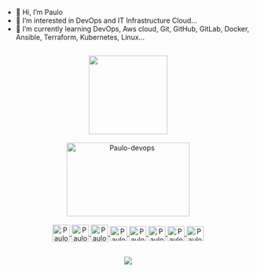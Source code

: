 - 👋 Hi, I’m Paulo
- 👀 I’m interested in DevOps and IT Infrastructure Cloud...
- 🌱 I’m currently learning DevOps, Aws cloud, Git, GitHub, GitLab, Docker, Ansible, Terraform, Kubernetes, Linux...
## 
<div align="center">
  <a href="https://github.com/paulorocha92">
  <img height="160em" src="https://github-readme-stats.vercel.app/api?username=paulorocha92&show_icons=true&theme=dark&include_all_commits=true&count_private=true"/>
<div style="display: inline_block"><br>   
<img align="center" alt="Paulo-devops" height="150" width="250" <img src="https://img.mandic.com.br/blog/2018/02/devops-process.png" />
    
    
    
<div style="display: inline_block"><br>
  <img align="center" alt="Paulo-Git height="30" width="35" <img src="https://cdn.jsdelivr.net/gh/devicons/devicon/icons/git/git-original.svg" />
  <img align="center" alt="Paulo-Docker height="30" width="35" <img src="https://cdn.jsdelivr.net/gh/devicons/devicon/icons/docker/docker-original.svg" />
  <img align="center" alt="Paulo-Linux height="30" width="35" <img src="https://cdn.jsdelivr.net/gh/devicons/devicon/icons/linux/linux-original.svg" />
  <img align="center" alt="Paulo-Kubernetes" height="30" width="35" <img src="https://cdn.jsdelivr.net/gh/devicons/devicon/icons/kubernetes/kubernetes-plain.svg" />
  <img align="center" alt="Paulo-Vagrant" height="30" width="35" <img src="https://cdn.jsdelivr.net/gh/devicons/devicon/icons/vagrant/vagrant-original.svg" />
  <img align="center" alt="Paulo-AWS" height="30" width="35" <img src = "https://cdn.jsdelivr.net/gh/devicons/devicon/icons/amazonwebservices/amazonwebservices-original.svg" />
  <img align="center" alt="Paulo-helm" height="30" width="35" <img src="https://helm.sh/img/helm.svg" />
  <img align="center" alt="Paulo-Ansible" height="30" width="35" <img src="https://upload.wikimedia.org/wikipedia/commons/thumb/2/24/Ansible_logo.svg/800px-Ansible_logo.svg.png" />
  
  ##
 
<div> 
  <a href="https://www.linkedin.com/in/paulo-rocha0/" target="_blank"><img src="https://img.shields.io/badge/-LinkedIn-%230077B5?style=for-the-badge&logo=linkedin&logoColor=white" target="_blank"></a>  
</div>
